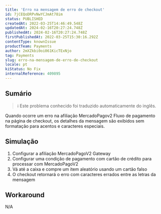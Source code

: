```yaml
---
title: 'Erro na mensagem de erro de checkout'
id: 7jCEQoDRPvNwYCJmAt78im
status: PUBLISHED
createdAt: 2022-03-25T14:46:49.548Z
updatedAt: 2024-02-16T20:27:24.748Z
publishedAt: 2024-02-16T20:27:24.748Z
firstPublishedAt: 2022-03-25T15:30:16.292Z
contentType: knownIssue
productTeam: Payments
author: 2mXZkbi0oi061KicTExNjo
tag: Payments
slug: erro-na-mensagem-de-erro-de-checkout
locale: pt
kiStatus: No Fix
internalReference: 409895
---
```


## Sumário

>ℹ️ Este problema conhecido foi traduzido automaticamente do inglês.


Quando ocorre um erro na afiliação MercadoPagov2 Fluxo de pagamento na página de checkout, os detalhes da mensagem são exibidos sem formatação para acentos e caracteres especiais.



## Simulação



1. Configurar a afiliação MercadoPagoV2 Gateway
2. Configurar uma condição de pagamento com cartão de crédito para processar com MercadoPagoV2
3. Vá até a caixa e compre um item aleatório usando um cartão falso
4. O checkout retornará o erro com caracteres errados entre as letras da mensagem



## Workaround


N/A

